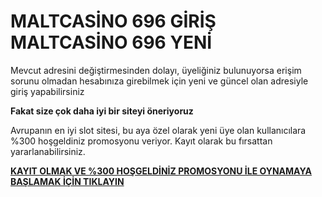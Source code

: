 # MALTCASİNO 696 GİRİŞ MALTCASİNO 696 YENİ

Mevcut adresini değiştirmesinden dolayı, üyeliğiniz bulunuyorsa erişim sorunu olmadan hesabınıza girebilmek için yeni ve güncel olan adresiyle giriş yapabilirsiniz

**Fakat size çok daha iyi bir siteyi öneriyoruz**

Avrupanın en iyi slot sitesi, bu aya özel olarak yeni üye olan kullanıcılara %300 hoşgeldiniz promosyonu veriyor. Kayıt olarak bu fırsattan yararlanabilirsiniz.

[**KAYIT OLMAK VE %300 HOŞGELDİNİZ PROMOSYONU İLE OYNAMAYA BAŞLAMAK İÇİN TIKLAYIN**](https://cutt.ly/OeWRz7hS)
